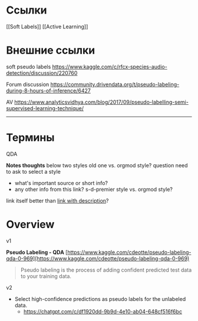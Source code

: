 
# Ссылки

[[Soft Labels]]
[[Active Learning]]

# Внешние ссылки

soft pseudo labels
https://www.kaggle.com/c/rfcx-species-audio-detection/discussion/220760

Forum discussion
https://community.drivendata.org/t/pseudo-labeling-during-8-hours-of-inference/6427

AV
https://www.analyticsvidhya.com/blog/2017/09/pseudo-labelling-semi-supervised-learning-technique/

---

# Термины

QDA



**Notes thoughts**
below two styles
old one vs. orgmod style?
question need to ask to select a style
- what's important source or short info?
- any other info from this link?
s-d-premier style vs. orgmod style?

link itself better than [link with description]()?

# Overview

v1

**Pseudo Labeling - QDA**
[https://www.kaggle.com/cdeotte/pseudo-labeling-qda-0-969](https://www.kaggle.com/cdeotte/pseudo-labeling-qda-0-969)

>Pseudo labeling is the process of adding confident predicted test data to your training data.

v2

- Select high-confidence predictions as pseudo labels for the unlabeled data.
	- https://chatgpt.com/c/df1920dd-9b9d-4e10-ab04-648cf516f6bc
